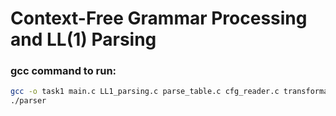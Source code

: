 # Context-Free Grammar Processing and LL(1) Parsing

### gcc command to run:
```sh
gcc -o task1 main.c LL1_parsing.c parse_table.c cfg_reader.c transformations.c string_parser.c
./parser
```